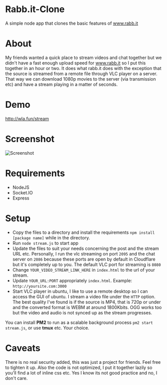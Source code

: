 # Rabb.it-Clone
A simple node app that clones the basic features of www.rabb.it  

# About

My friends wanted a quick place to stream videos and chat together but we didn't have a fast enough upload speed for www.rabb.it so I put this together in an hour or two. It does what rabb.it does with the exception that the source is streamed from a remote file through VLC player on a server. That way we can download 1080p movies to the server (via transmission etc) and have a stream playing in a matter of seconds.

# Demo

http://wla.fun/stream

# Screenshot
![Screenshot](https://i.imgur.com/jNyg8xx.jpg)

# Requirements

* NodeJS
* Socket.IO
* Express

# Setup

* Copy the files to a directory and install the requirements `npm install [package name]` while in the directory.
* Run `node stream.js` to start app
* Update the files to suit your needs concerning the post and the stream URL etc. Personally, I run the vlc streaming on port `2095` and the chat server on `2086` because these ports are open by default in Cloudflare but it's completely up to you. The default VLC port for streaming is `8080`
* Change `YOUR_VIDEO_STREAM_LINK_HERE`  in `index.html` to the url of your stream.
* Update `YOUR_URL:PORT` appropriately `index.html`. Example: `http://yoursite.com:3000`
* Start VLC player in ubuntu, I like to use a remote desktop so I can access the GUI of ubuntu. I stream a video file under the `HTTP` option. The best quality I've found is if the source is MP4, that is 720p or under and the converted format is WEBM at around 1800Kbits. OGG works too but the video and audio is not synced up as the stream progresses.


You can install **PM2** to run as a scalable background process `pm2 start stream.js`, or use **tmux** etc. Your choice.

# Caveats

There is no real security added, this was just a project for friends. Feel free to tighten it up. Also the code is not optimized, I put it together lazily so you'll find a lot of inline css etc. Yes I know its not good practice and no, I don't care.
